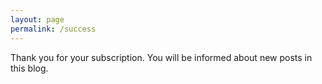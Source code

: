 ```yaml
---
layout: page
permalink: /success
---
```


Thank you for your subscription. You will be informed about new posts in this
blog.
